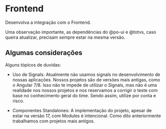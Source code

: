 # Frontend

Desenvolva a integração com o Frontend.

Uma observação importante, as dependências do @po-ui e @totvs, caso queira atualizar, precisam sempre estar na mesma versão.

## Algumas considerações

Alguns tópicos de duvidas:

- Uso de Signals: Atualmente não usamos signals no desenvolvimento de nossas aplicações. Nossos projetos são de versões mais antigas, como o Angular 7/8. Isso não te impede de utilizar o Signals, mas não é uma realidade nos nossos projetos e nos reservamos a corrigir o teste com base no conhecimento geral do time. Sendo assim, utilize por conta e risco.

- Componentes Standalones: A implementação do projeto, apesar de estar na versão 17, com Modules é intencional. Como dito anteriormente trabalhamos com projetos mais antigos. 
